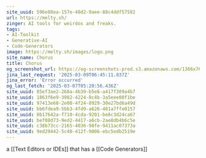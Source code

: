```yaml
---
site_uuid: 596e88ea-157e-48d2-9aee-88c4ddf57582
url: https://melty.sh/
zinger: AI tools for weirdos and freaks.
tags:
- AI-Toolkit
- Generative-AI
- Code-Generators
image: https://melty.sh/images/logo.png
site_name: Chorus
title: Chorus
og_screenshot_url: https://og-screenshots-prod.s3.amazonaws.com/1366x768/80/false/b22b4d25a74ebd2e5c40caa5151c5611ff0f0cc65d3ae5888c316b40e9d7ce47.jpeg
jina_last_request: '2025-03-09T06:45:11.037Z'
jina_error: 'Error occurred'
og_last_fetch: '2025-03-07T05:20:56.436Z'
site_uuid: 85ef3ae2-268a-4b39-b5e6-a417f309a4b7
site_uuid: 1863f6e9-3982-4224-8c4b-3a5eee08f1be
site_uuid: 97413e68-2e00-4f24-8929-30e27bd6a49d
site_uuid: bb6fdea9-5bb3-4fd9-a626-481a7ffe0157
site_uuid: 0b17642a-f710-4cda-9201-be6c3d24ca67
site_uuid: bef08d73-9ed2-4417-a6cb-2ae8db4b6c5e
site_uuid: c38b73cc-2165-4036-98fe-9411ac07373a
site_uuid: 9ed29442-5c40-412f-9006-ebc5edb2519e
---
```


a [[Text Editors or IDEs]] that has a [[Code Generators]]
